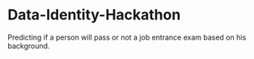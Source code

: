 # Data-Identity-Hackathon
Predicting if a person will pass or not a job entrance exam based on his background.
